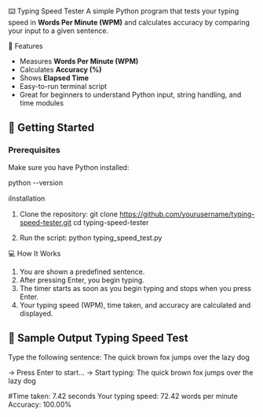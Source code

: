 ⌨️ Typing Speed Tester
A simple Python program that tests your typing speed in **Words Per Minute (WPM)** and calculates accuracy by comparing your input to a given sentence.

📌 Features
- Measures **Words Per Minute (WPM)**
- Calculates **Accuracy (%)**
- Shows **Elapsed Time**
- Easy-to-run terminal script
- Great for beginners to understand Python input, string handling, and time modules
## 🚀 Getting Started
### Prerequisites
Make sure you have Python installed:

python --version

ℹ️Installation

1. Clone the repository:
git clone https://github.com/yourusername/typing-speed-tester.git
cd typing-speed-tester

2. Run the script:
python typing_speed_test.py


💻 How It Works

1. You are shown a predefined sentence.
2. After pressing Enter, you begin typing.
3. The timer starts as soon as you begin typing and stops when you press Enter.
4. Your typing speed (WPM), time taken, and accuracy are calculated and displayed.

🧠 Sample Output
Typing Speed Test
------------------
Type the following sentence:
The quick brown fox jumps over the lazy dog

-> Press Enter to start...
-> Start typing: The quick brown fox jumps over the lazy dog

#Time taken: 7.42 seconds
Your typing speed: 72.42 words per minute
Accuracy: 100.00%

